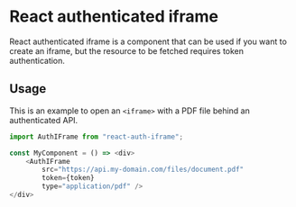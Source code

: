 # React authenticated iframe

React authenticated iframe is a component that can be used if you want to create an iframe, but the resource to be fetched requires token authentication.

## Usage

This is an example to open an `<iframe>` with a PDF file behind an authenticated API.

```js
import AuthIFrame from "react-auth-iframe";

const MyComponent = () => <div>
    <AuthIFrame
        src="https://api.my-domain.com/files/document.pdf"
        token={token}
        type="application/pdf" />
</div>
```
